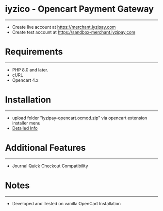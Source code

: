# iyzico - Opencart Payment Gateway
------------

* Create live account at https://merchant.iyzipay.com
* Create test account at https://sandbox-merchant.iyzipay.com

# Requirements
------------
* PHP 8.0 and later.
* cURL
* Opencart 4.x

# Installation
---------------
* upload folder "iyzipay-opencart.ocmod.zip" via opencart extension installer menu
* <a href="https://dev.iyzipay.com/tr/acik-kaynak/opencart">Detailed Info</a>


# Additional Features
---------------------
* Journal Quick Checkout Compatibility

# Notes
---------------
* Developed and Tested on vanilla OpenCart Installation
